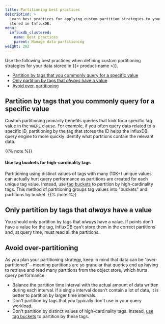 ```yaml
---
title: Partitioning best practices
description: >
  Learn best practices for applying custom partition strategies to your data
  stored in InfluxDB.
menu:
  influxdb_clustered:
    name: Best practices
    parent: Manage data partitioning
weight: 202
---
```


Use the following best practices when defining custom partitioning strategies
for your data stored in {{< product-name >}}.

- [Partition by tags that you commonly query for a specific value](#partition-by-tags-that-you-commonly-query-for-a-specific-value)
- [Only partition by tags that _always_ have a value](#only-partition-by-tags-that-always-have-a-value)
- [Avoid over-partitioning](#avoid-over-partitioning)

## Partition by tags that you commonly query for a specific value

Custom partitioning primarily benefits queries that look for a specific tag
value in the `WHERE` clause. For example, if you often query data related to a
specific ID, partitioning by the tag that stores the ID helps the InfluxDB
query engine to more quickly identify what partitions contain the relevant data.

{{% note %}}

#### Use tag buckets for high-cardinality tags

Partitioning using distinct values of tags with many (10K+) unique values can
actually hurt query performance as partitions are created for each unique tag value.
Instead, use [tag buckets](/influxdb/clustered/admin/custom-partitions/partition-templates/#tag-bucket-part-templates)
to partition by high-cardinality tags.
This method of partitioning groups tag values into "buckets" and partitions by bucket.
{{% /note %}}

## Only partition by tags that _always_ have a value

You should only partition by tags that _always_ have a value.
If points don't have a value for the tag, InfluxDB can't store them in the correct partitions and, at query time, must read all the partitions.

## Avoid over-partitioning

As you plan your partitioning strategy, keep in mind that data can be
"over-partitioned"--meaning partitions are so granular that queries end up
having to retrieve and read many partitions from the object store, which
hurts query performance.

- Balance the partition time interval with the actual amount of data written
  during each interval. If a single interval doesn't contain a lot of data,
  it is better to partition by larger time intervals.
- Don't partition by tags that you typically don't use in your query workload.
- Don't partition by distinct values of high-cardinality tags.
  Instead, [use tag buckets](#use-tag-buckets-for-high-cardinality-tags) to
  partition by these tags.
